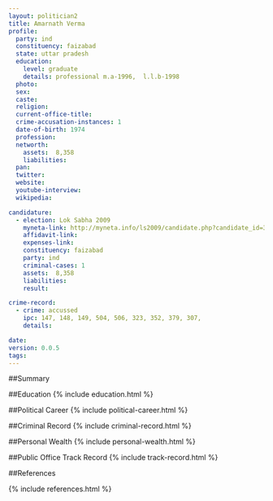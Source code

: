 ```yaml
---
layout: politician2
title: Amarnath Verma
profile: 
  party: ind
  constituency: faizabad
  state: uttar pradesh
  education: 
    level: graduate
    details: professional m.a-1996,  l.l.b-1998
  photo: 
  sex: 
  caste: 
  religion: 
  current-office-title: 
  crime-accusation-instances: 1
  date-of-birth: 1974
  profession: 
  networth: 
    assets:  8,358
    liabilities: 
  pan: 
  twitter: 
  website: 
  youtube-interview: 
  wikipedia: 

candidature: 
  - election: Lok Sabha 2009
    myneta-link: http://myneta.info/ls2009/candidate.php?candidate_id=3988
    affidavit-link: 
    expenses-link: 
    constituency: faizabad 
    party: ind
    criminal-cases: 1
    assets:  8,358
    liabilities: 
    result:  

crime-record: 
  - crime: accussed
    ipc: 147, 148, 149, 504, 506, 323, 352, 379, 307,
    details:    

date: 
version: 0.0.5
tags: 
---
```

##Summary


##Education
{% include education.html %}


##Political Career
{% include political-career.html %}


##Criminal Record
{% include criminal-record.html %}


##Personal Wealth
{% include personal-wealth.html %}


##Public Office Track Record
{% include track-record.html %}


##References


{% include references.html %}